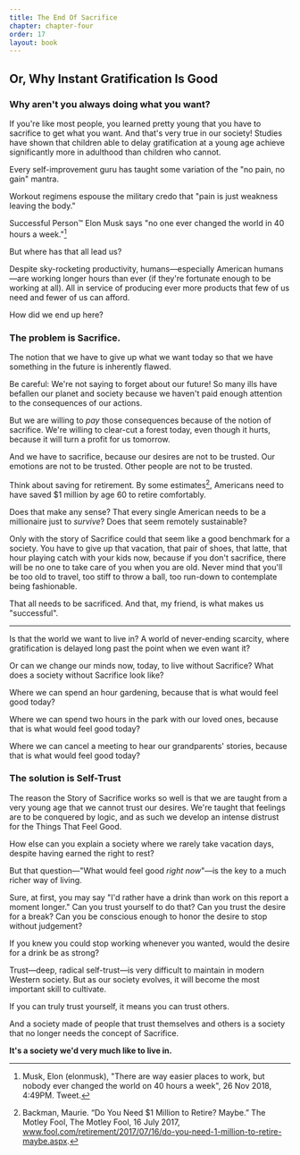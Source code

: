 ```yaml
---
title: The End Of Sacrifice
chapter: chapter-four
order: 17
layout: book
---
```


## Or, Why Instant Gratification Is Good

### Why aren't you always doing what you want?

If you're like most people, you learned pretty young that you have to sacrifice to get what you want. And that's very true in our society! Studies have shown that children able to delay gratification at a young age achieve significantly more in adulthood than children who cannot.

Every self-improvement guru has taught some variation of the "no pain, no gain" mantra.

Workout regimens espouse the military credo that "pain is just weakness leaving the body."

Successful Person™ Elon Musk says "no one ever changed the world in 40 hours a week."[^1]

But where has that all lead us?

Despite sky-rocketing productivity, humans—especially American humans—are working longer hours than ever (if they're fortunate enough to be working at all). All in service of producing ever more products that few of us need and fewer of us can afford.

How did we end up here?

### The problem is Sacrifice.

The notion that we have to give up what we want today so that we have something in the future is inherently flawed.

Be careful: We're not saying to forget about our future! So many ills have befallen our planet and society because we haven't paid enough attention to the consequences of our actions.

But we are willing to *pay* those consequences because of the notion of sacrifice. We're willing to clear-cut a forest today, even though it hurts, because it will turn a profit for us tomorrow.

And we have to sacrifice, because our desires are not to be trusted. Our emotions are not to be trusted. Other people are not to be trusted.

Think about saving for retirement. By some estimates[^2], Americans need to have saved $1 million by age 60 to retire comfortably.

Does that make any sense? That every single American needs to be a millionaire just to *survive*? Does that seem remotely sustainable?

Only with the story of Sacrifice could that seem like a good benchmark for a society. You have to give up that vacation, that pair of shoes, that latte, that hour playing catch with your kids now, because if you don't sacrifice, there will be no one to take care of you when you are old. Never mind that you'll be too old to travel, too stiff to throw a ball, too run-down to contemplate being fashionable.

That all needs to be sacrificed. And that, my friend, is what makes us "successful".

----

Is that the world we want to live in? A world of never-ending scarcity, where gratification is delayed long past the point when we even want it?

Or can we change our minds now, today, to live without Sacrifice? What does a society without Sacrifice look like?

Where we can spend an hour gardening, because that is what would feel good today?

Where we can spend two hours in the park with our loved ones, because that is what would feel good today?

Where we can cancel a meeting to hear our grandparents' stories, because that is what would feel good today?

### The solution is Self-Trust

The reason the Story of Sacrifice works so well is that we are taught from a very young age that we cannot trust our desires. We're taught that feelings are to be conquered by logic, and as such we develop an intense distrust for the Things That Feel Good.

How else can you explain a society where we rarely take vacation days, despite having earned the right to rest?

But that question—"What would feel good *right now*"—is the key to a much richer way of living.

Sure, at first, you may say "I'd rather have a drink than work on this report a moment longer." Can you trust yourself to do that? Can you trust the desire for a break? Can you be conscious enough to honor the desire to stop without judgement?

If you knew you could stop working whenever you wanted, would the desire for a drink be as strong?

Trust—deep, radical self-trust—is very difficult to maintain in modern Western society. But as our society evolves, it will become the most important skill to cultivate.

If you can truly trust yourself, it means you can trust others.

And a society made of people that trust themselves and others is a society that no longer needs the concept of Sacrifice.

**It's a society we'd very much like to live in.**

[^1]: Musk, Elon (elonmusk), "There are way easier places to work, but nobody ever changed the world on 40 hours a week", 26 Nov 2018, 4:49PM. Tweet.

[^2]: Backman, Maurie. “Do You Need $1 Million to Retire? Maybe.” The Motley Fool, The Motley Fool, 16 July 2017, www.fool.com/retirement/2017/07/16/do-you-need-1-million-to-retire-maybe.aspx.
